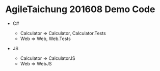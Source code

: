 # AgileTaichung 201608 Demo Code

- C#
  - Calculator => Calculator, Calculator.Tests
  - Web => Web, Web.Tests
  
- JS
  - Calculator => CalculatorJS
  - Web => WebJS
  
